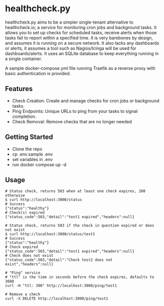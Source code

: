 # healthcheck.py

healthcheck.py aims to be a simpler single-tenant alternative to healthcheck.io; a service for monitoring cron jobs and background tasks. It allows you to set up checks for scheduled tasks, receive alerts when those tasks fail to report within a specified time. It is very barebones by design, and assumes it is running on a secure network. It also lacks any dashboards or alerts, it assumes a tool such as Nagios/Icinga will be used for dashboards/alerts. It uses an SQLite database to keep everything running in a single container.

A sample docker-compose.yml file running Traefik as a reverse proxy with basic authentication is provided.

## Features
* Check Creation: Create and manage checks for cron jobs or background tasks.
* Ping Endpoints: Unique URLs to ping from your tasks to signal completion.
* Check Removal: Remove checks that are no longer needed

## Getting Started
* Clone the repo
* cp .env.sample .env
* set variables in .env
* run docker compose up -d

## Usage
```
# Status check, returns 503 when at least one check expires, 200 otherwise
$ curl http://localhost:3000/status
# Success
{"status":"healthy"}
# Check(s) expired
{"status_code":503,"detail":"test1 expired","headers":null}

# Status check, returns 503 if the check in question expired or does not exist
$ curl http://localhost:3000/status/test1
# Success
{"status":"healthy"}
# Check expired
{"status_code":503,"detail":"test1 expired","headers":null}
# Check does not exist
{"status_code":503,"detail":"Check test2 does not exist","headers":null}

# "Ping" service
# "ttl" is the time in seconds before the check expires, defaults to 3600
curl -H "ttl: 300" http://localhost:3000/ping/test1

# Remove a check
curl -X DELETE http://localhost:3000/ping/test1
```
